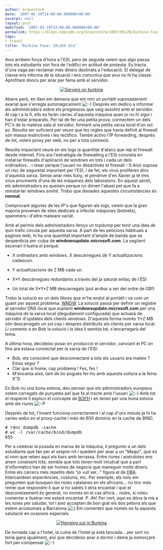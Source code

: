 ```yaml
---
author: brainstorm
date: '2007-05-19T14:00:00.000000+00:00'
excerpt: null
layout: post
modified: '2007-05-19T14:00:00.000000+00:00'
permalink: https://blogs.nopcode.org/brainstorm/2007/05/20/burkina-faso-10e-dia/
tags:
- travel
title: "Burkina Faso: 10\xE8 dia"
---
```


Avui arribem força d'hora a l'ESI, pero de seguida veiem que algo passa: tots els estudiants són fora de l'edifici en actitud de protesta. Es tracta d'una vaga per reclamar més diners destinats a l'educació. El delegat de classe ens informa de la situació i ens comunica que avui no hi ha classe. Aprofitaré doncs per anar per feina amb el servidor.

<div class='flickr_photo'>
  <center>
    <a href="http://www.flickr.com/photos/rvalls/2911747165/" title="Servers on burkina" target="_blank" class="flickr-image aligncenter"><img src="http://farm4.static.flickr.com/3258/2911747165_84e22a01a6_m.jpg" alt="Servers on burkina" class="" /></a>
  </center>
</div>

Abans però, en Xavi em demana que em miri un portàtil suposadament avariat que s'arregla automàgicament <img src="http://blogs.nopcode.org/brainstorm/wp-includes/images/smilies/icon_smile.gif" alt=":-)" class="wp-smiley" /> Després em dedico a informar als administradors sobre els progressos que vaig assolint amb el servidor. Al cap i a la fi, ells es faràn càrrec d'aquesta màquina quan jo no hi sigui i han d'estar preparats. Per tal de fer una petita prova, connectem un dels PC's de la mateixa sala al servidor, formant una petita xarxa local d'un sol pc. Resulta ser suficient per veure que les regles que havia definit al firewall són massa restrictives i les rectifico. També activo l'IP forwarding, després de tot, volem proxy per web, no per a tota connexió.  
<!--more-->

Resulta impactant veure en els logs la quantitat d'atacs que rep el firewall desde internet. Fins ara l'estratègia de firewalling a l'ESI consistia en instal·lar firewalls d'aplicació de windows en tots i cada un dels ordinadors... i resar perque l'usuari no desactivés el firewall :-S Això suposa un risc de seguretat important per l'ESI, i de fet, els virus proliferen dins d'aquesta xarxa. Sense anar més lluny, el pendrive d'en Xavier ja té tres virus provinents d'una de les màquines dels laboratoris. En aquest sentit, els administradors es queixen perque no dónen l'abast pel que fa a reinstal·lar windows sovint. Trobo que donades aquestes circumstàncies és **normal**.

Comprovant algunes de les IP's que figuren als logs, veiem que la gran majoria provenen de sites dedicats a infectar màquines (botnets), spammers i d'altre malware variat.

Amb el permís dels administradors llenço un tcpdump per tenir una idea de quin tràfic circula per aquesta xarxa. A part de les peticions habituals a pagines web, hi ha una quantitat important d'ample de banda que es desperdicia per culpa de **windowsupdate.microsoft.com**. La següent escenari il·lustra el perquè:

*   X ordinadors amb windows. X descàrregues de Y actualitzacions cadascun.
*   Y actualitzacions de Z MB cada un.

*   X*Y descàrregues redundants a través del ja saturat enllaç de l'ESI
*   Un total de X\*Y\*Z MB descarregats (pot arribar a ser del ordre de GB!)

Trobo la solució en un dels llibres que m'he endut al portàtil i va com un guant per aquest problema: [WNDW][1]. La solució passa per definir un registre al servidor DNS local que suplanti **windowsupdate.microsoft.com** per una màquina de la xarxa local (degudament configurada) que actuarà de servidor d'updates dels clients windows. D'aquesta forma només Y*Z MB són descarregats un sol cop i després distribuïts als clients per xarxa local. Li comento a en Bob la solució i la idea li sembla bé, s'encarregarà del tema.

A última hora, decideixo posar en producció el servidor, canviant el PC on fins ara estava connectat per la xarxa de l'ESI:

*   Bob, ets conscient que desconnectaré a tots els usuaris ara mateix ? Estas segur ?
*   Clar que sí home, cap problema ! Fes, fes !
*   M'encanta això, tant de bo pogués fer-ho amb aquesta soltura a la feina X"D

En Bob riu una bona estona, deu pensar que els administradors europeus estem carregats de punyetes pel que fa al tracte amb l'usuari <img src="http://blogs.nopcode.org/brainstorm/wp-includes/images/smilies/icon_smile.gif" alt=":-)" class="wp-smiley" /> Amb tot el respecte li explico el concepte de [<acronym title='Bastard Operator From Hell'>BOFH</acronym>][2] i en tenim per una bona estona amb els riures <img src="http://blogs.nopcode.org/brainstorm/wp-includes/images/smilies/icon_razz.gif" alt=":-P" class="wp-smiley" /> 

Després de tot, l'invent funciona correctament i al cap d'uns minuts ja hi ha varies webs en el proxy-cache i més de 600 dominis en la cache de BIND.

<pre># rdnc dumpdb -cache
# wc -l /var/cache/bind/dumpdb
655
</pre>

Per a celebrar la posada en marxa de la màquina, li pregunto a un dels estudiants què fan per el vespre-nit i quedem per anar a un "Maqui", que és el nom que reben aqui els bars amb terrassa. Entre riures i anécdotes ens anem coneixent tots, sembla que tots tenen molt inculcat que a part d'informàtics han de ser homes de negocis que maneguin molts diners. Entre els càrrecs més repetits dels "jo vull ser..." figura el de <acronym title='DataBase Administrator'>DBA</acronym>. Intercambien experiències, costums, etc. Per exemple, els nois em pregunten què busquen les noies catalanes en els africans... no tinc més remei que respondre-li que si ho sabés li diria encantat i que el desconeixement és general, no només en el cas africà... noies, si voleu comentar e ilustrar-me estaré encantat :P. Ah! Per cert, aqui es dóna la mà a les noies per saludar, tot i això accepten de bon grat els dos petons als que estem acostumats a Barcelona <img src="http://blogs.nopcode.org/brainstorm/wp-includes/images/smilies/icon_smile.gif" alt=":)" class="wp-smiley" /> Em comenten que només es fa aquesta salutació en ocasions especials.

<div class='flickr_photo'>
  <center>
    <a href="http://www.flickr.com/photos/rvalls/2911761329/" title="Hanging out in Burkina" target="_blank" class="flickr-image aligncenter"><img src="http://farm4.static.flickr.com/3249/2911761329_5fe0c8d56d_m.jpg" alt="Hanging out in Burkina" class="" /></a>
  </center>
</div>

De tornada cap a l'hotel, la cuina de l'hotel ja està tancada... per sort no tenia gana igualment, així que decideixo anar a dormir i demà ja esmorçaré fort per compensar <img src="http://blogs.nopcode.org/brainstorm/wp-includes/images/smilies/icon_smile.gif" alt=":-)" class="wp-smiley" />

 [1]: http://wndw.net/
 [2]: http://en.wikipedia.org/wiki/BOFH